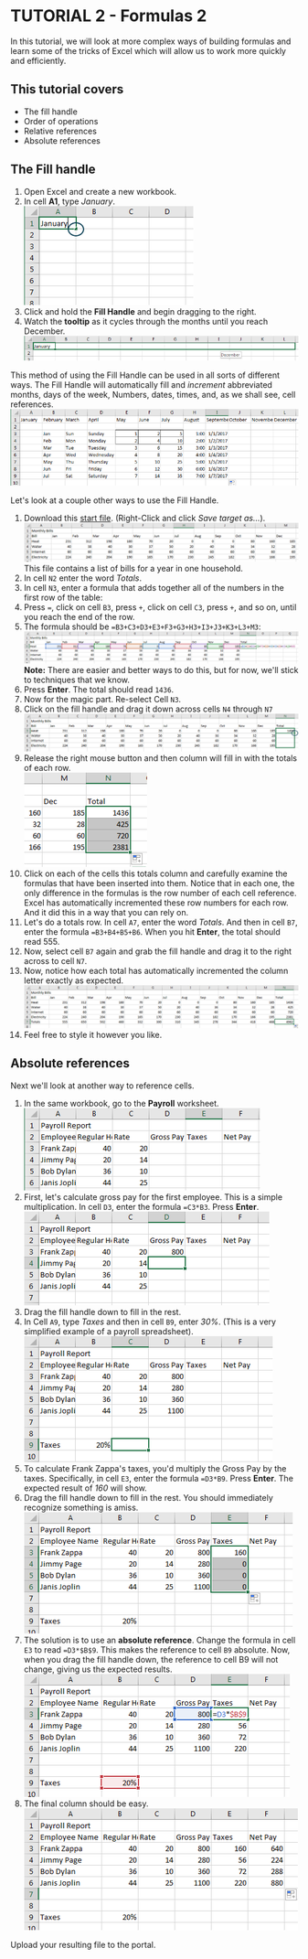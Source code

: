 # TUTORIAL 2 - Formulas 2

In this tutorial, we will look at more complex ways of building formulas and learn some of the tricks of Excel which will allow us to work more quickly and efficiently.

## This tutorial covers

* The fill handle
* Order of operations
* Relative references
* Absolute references

## The Fill handle

1. Open Excel and create a new workbook.
2. In cell **A1**, type _January_. <br /> ![January](images/formulas2/2-1.png)
3. Click and hold the **Fill Handle** and begin dragging to the right.
4. Watch the **tooltip** as it cycles through the months until you reach December.<br /> ![tooltip](images\formulas2\2-2.png)

This method of using the Fill Handle can be used in all sorts of different ways. The Fill Handle will automatically fill and _increment_ abbreviated months, days of the week, Numbers, dates, times, and, as we shall see, cell references. <br /> ![fillhandle](images\formulas2\2-3.png)

Let's look at a couple other ways to use the Fill Handle.

1. Download this [start file](res\bills_start.xlsx). (Right-Click and click _Save target as..._). <br /> ![start file](images\formulas2\2-4.png) <br /> This file contains a list of bills for a year in one household.
2. In cell `N2` enter the word _Totals_.
3. In cell `N3`, enter a formula that adds together all of the numbers in the first row of the table:
  1. Press `=`, click on cell `B3`, press `+`, click on cell `C3`, press `+`, and so on, until you reach the end of the row.
  1. The formula should be `=B3+C3+D3+E3+F3+G3+H3+I3+J3+K3+L3+M3`: <br /> ![first formula](images\formulas2\2-5.png)<br /> **Note:** There are easier and better ways to do this, but for now, we'll stick to techniques that we know.
2. Press **Enter**. The total should read `1436`.
3. Now for the magic part. Re-select Cell `N3`.
4. Click on the fill handle and drag it down across cells `N4` through `N7`<br />![fill handle](images\formulas2\2-6.png)
5. Release the right mouse button and then column will fill in with the totals of each row.<br /> ![totals](images\formulas2\2-7.png)
6. Click on each of the cells this totals column and carefully examine the formulas that have been inserted into them. Notice that in each one, the only difference in the formulas is the row number of each cell reference. Excel has automatically incremented these row numbers for each row. And it did this in a way that you can rely on.
7. Let's do a totals row. In cell `A7`, enter the word _Totals_. And then in cell `B7`, enter the formula `=B3+B4+B5+B6`. When you hit **Enter**, the total should read 555.
8. Now, select cell `B7` again and grab the fill handle and drag it to the right across to cell `N7`.
9. Now, notice how each total has automatically incremented the column letter exactly as expected.<br />![final](images\formulas2\2-8.png)
10. Feel free to style it however you like.

## Absolute references

Next we'll look at another way to reference cells.

1. In the same workbook, go to the **Payroll** worksheet.<br /> ![payroll1](images\formulas2\2-9.png)
2. First, let's calculate gross pay for the first employee. This is a simple multiplication. In cell `D3`, enter the formula `=C3*B3`. Press **Enter**.<br />![payroll2](images\formulas2\2-10.png)
3. Drag the fill handle down to fill in the rest.
4. In Cell `A9`, type _Taxes_ and then in cell `B9`, enter _30%_. (This is a very simplified example of a payroll spreadsheet).<br />![payroll3](images\formulas2\2-11.png)
5. To calculate Frank Zappa's taxes, you'd multiply the Gross Pay by the taxes. Specifically, in cell `E3`, enter the formula `=D3*B9`. Press **Enter**. The expected result of _160_ will show.
6. Drag the fill handle down to fill in the rest. You should immediately recognize something is amiss.<br />![payroll4](images\formulas2\2-12.png)
7. The solution is to use an **absolute reference**. Change the formula in cell `E3` to read `=D3*$B$9`. This makes the reference to cell `B9` absolute. Now, when you drag the fill handle down, the reference to cell B9 will not change, giving us the expected results.<br /> ![payroll5](images\formulas2\2-13.png)
8. The final column should be easy.<br />![payroll6](images\formulas2\2-14.png)

Upload your resulting file to the portal.
